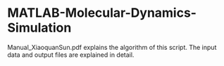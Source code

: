 # MATLAB-Molecular-Dynamics-Simulation
Manual_XiaoquanSun.pdf explains the algorithm of this script.
The input data and output files are explained in detail.
